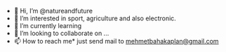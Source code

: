 - 👋 Hi, I’m @natureandfuture
- 👀 I’m interested in sport, agriculture and also electronic.
- 🌱 I’m currently learning 
- 💞️ I’m looking to collaborate on ...
- 📫 How to reach me*
  just send mail to mehmetbahakaplan@gmail.com

<!---
natureandfuture/thatsme is a ✨ special ✨ repository because its `README.md` (this file) appears on your GitHub profile.
You can click the Preview link to take a look at your changes.
--->
